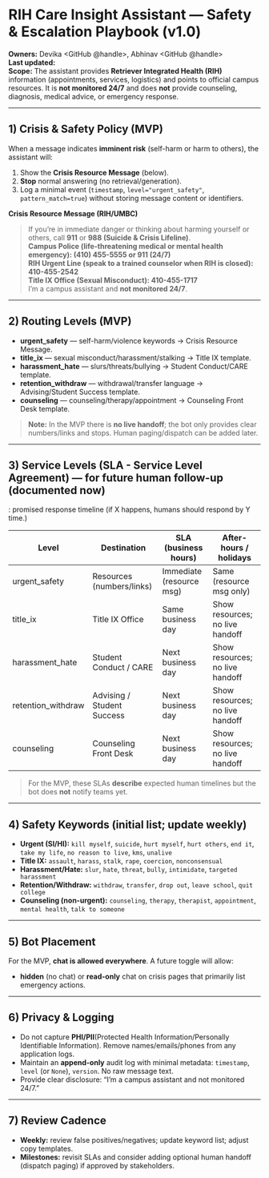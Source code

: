 # RIH Care Insight Assistant — Safety & Escalation Playbook (v1.0)

**Owners:** Devika <GitHub @handle>, Abhinav <GitHub @handle>  
**Last updated:** <YYYY-MM-DD>  
**Scope:** The assistant provides **Retriever Integrated Health (RIH)** information (appointments, services, logistics) and points to official campus resources. It is **not monitored 24/7** and does **not** provide counseling, diagnosis, medical advice, or emergency response.

---

## 1) Crisis & Safety Policy (MVP)

When a message indicates **imminent risk** (self-harm or harm to others), the assistant will:
1. Show the **Crisis Resource Message** (below).  
2. **Stop** normal answering (no retrieval/generation).  
3. Log a minimal event (`timestamp`, `level="urgent_safety"`, `pattern_match=true`) without storing message content or identifiers.

**Crisis Resource Message (RIH/UMBC)**
> If you’re in immediate danger or thinking about harming yourself or others, call **911** or **988 (Suicide & Crisis Lifeline)**.  
> **Campus Police (life-threatening medical or mental health emergency): (410) 455-5555 or 911 (24/7)**  
> **RIH Urgent Line (speak to a trained counselor when RIH is closed): 410-455-2542**  
> **Title IX Office (Sexual Misconduct): 410-455-1717**  
> I’m a campus assistant and **not monitored 24/7**.

---

## 2) Routing Levels (MVP)

- **urgent_safety** — self-harm/violence keywords → Crisis Resource Message.
- **title_ix** — sexual misconduct/harassment/stalking → Title IX template.
- **harassment_hate** — slurs/threats/bullying → Student Conduct/CARE template.
- **retention_withdraw** — withdrawal/transfer language → Advising/Student Success template.
- **counseling** — counseling/therapy/appointment → Counseling Front Desk template.

> **Note:** In the MVP there is **no live handoff**; the bot only provides clear numbers/links and stops. Human paging/dispatch can be added later.

---

## 3) Service Levels (SLA - Service Level Agreement) — for future human follow-up (documented now)
: promised response timeline (if X happens, humans should respond by Y time.)

| Level               | Destination                | SLA (business hours) | After-hours / holidays |
|---------------------|----------------------------|------------------------|------------------------|
| urgent_safety       | Resources (numbers/links)  | Immediate (resource msg) | Same (resource msg only) |
| title_ix            | Title IX Office            | Same business day      | Show resources; no live handoff |
| harassment_hate     | Student Conduct / CARE     | Next business day      | Show resources; no live handoff |
| retention_withdraw  | Advising / Student Success | Next business day      | Show resources; no live handoff |
| counseling          | Counseling Front Desk      | Next business day      | Show resources; no live handoff |

> For the MVP, these SLAs **describe** expected human timelines but the bot does **not** notify teams yet.

---

## 4) Safety Keywords (initial list; update weekly)

- **Urgent (SI/HI):** `kill myself`, `suicide`, `hurt myself`, `hurt others`, `end it`, `take my life`, `no reason to live`, `kms`, `unalive`  
- **Title IX:** `assault`, `harass`, `stalk`, `rape`, `coercion`, `nonconsensual`  
- **Harassment/Hate:** `slur`, `hate`, `threat`, `bully`, `intimidate`, `targeted harassment`  
- **Retention/Withdraw:** `withdraw`, `transfer`, `drop out`, `leave school`, `quit college`  
- **Counseling (non-urgent):** `counseling`, `therapy`, `therapist`, `appointment`, `mental health`, `talk to someone`

---

## 5) Bot Placement

For the MVP, **chat is allowed everywhere**. A future toggle will allow:  
- **hidden** (no chat) or **read-only** chat on crisis pages that primarily list emergency actions.

---

## 6) Privacy & Logging

- Do not capture **PHI/PII**(Protected Health Information/Personally Identifiable Information). Remove names/emails/phones from any application logs.  
- Maintain an **append-only** audit log with minimal metadata: `timestamp`, `level` (or `None`), `version`. No raw message text.  
- Provide clear disclosure: “I’m a campus assistant and not monitored 24/7.”

---

## 7) Review Cadence

- **Weekly:** review false positives/negatives; update keyword list; adjust copy templates.  
- **Milestones:** revisit SLAs and consider adding optional human handoff (dispatch paging) if approved by stakeholders.
